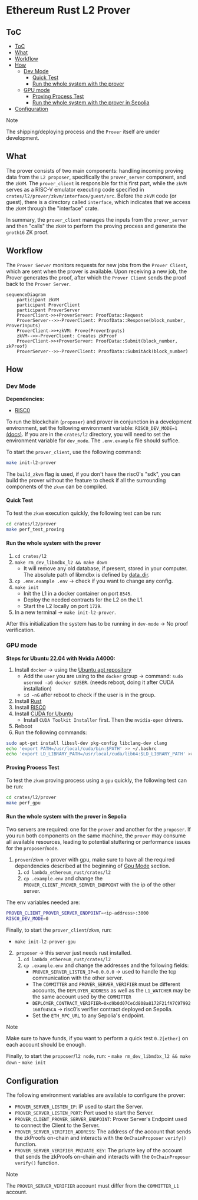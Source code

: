 # Ethereum Rust L2 Prover

## ToC

- [ToC](#toc)
- [What](#what)
- [Workflow](#workflow)
- [How](#how)
  - [Dev Mode](#dev-mode)
    - [Quick Test](#quick-test)
    - [Run the whole system with the prover](#run-the-whole-system-with-the-prover)
  - [GPU mode](#gpu-mode)
    - [Proving Process Test](#proving-process-test)
    - [Run the whole system with the prover in Sepolia](#run-the-whole-system-with-the-prover-in-sepolia)
- [Configuration](#configuration)

>[!NOTE]
> The shipping/deploying process and the `Prover` itself are under development.

## What

The prover consists of two main components: handling incoming proving data from the `L2 proposer`, specifically the `prover_server` component, and the `zkVM`. The `prover_client` is responsible for this first part, while the `zkVM` serves as a RISC-V emulator executing code specified in `crates/l2/prover/zkvm/interface/guest/src`. 
Before the `zkVM` code (or guest), there is a directory called `interface`, which indicates that we access the `zkVM` through the "interface" crate.

In summary, the `prover_client` manages the inputs from the `prover_server` and then "calls" the `zkVM` to perform the proving process and generate the `groth16` ZK proof.

## Workflow

The `Prover Server` monitors requests for new jobs from the `Prover Client`, which are sent when the prover is available. Upon receiving a new job, the Prover generates the proof, after which the `Prover Client` sends the proof back to the `Prover Server`.

```mermaid
sequenceDiagram
    participant zkVM
    participant ProverClient
    participant ProverServer
    ProverClient->>+ProverServer: ProofData::Request
    ProverServer-->>-ProverClient: ProofData::Response(block_number, ProverInputs)
    ProverClient->>+zkVM: Prove(ProverInputs)
    zkVM-->>-ProverClient: Creates zkProof
    ProverClient->>+ProverServer: ProofData::Submit(block_number, zkProof)
    ProverServer-->>-ProverClient: ProofData::SubmitAck(block_number)
```

## How

### Dev Mode

**Dependencies:**
- [RISC0](https://dev.risczero.com/api/zkvm/install)

To run the blockchain (`proposer`) and prover in conjunction in a development environment, set the following environment variable: `RISC0_DEV_MODE=1` [(docs)](https://dev.risczero.com/api/generating-proofs/dev-mode). If you are in the `crates/l2` directory, you will need to set the environment variable for `dev_mode`. The `.env.example` file should suffice.

To start the `prover_client`, use the following command:

```sh
make init-l2-prover
```

The `build_zkvm` flag is used, if you don't have the risc0's "sdk", you can build the prover without the feature to check if all the surrounding components of the `zkvm` can be compiled.

#### Quick Test

To test the `zkvm` execution quickly, the following test can be run:

```sh
cd crates/l2/prover
make perf_test_proving
```

#### Run the whole system with the prover

1. `cd crates/l2`
2. `make rm_dev_libmdbx_l2 && make down`
   - It will remove any old database, if present, stored in your computer. The absolute path of libmdbx is defined by [data_dir](https://docs.rs/dirs/latest/dirs/fn.data_dir.html).
3. `cp .env.example .env` &rarr; check if you want to change any config.
4. `make init`
   - Init the L1 in a docker container on port `8545`.
   - Deploy the needed contracts for the L2 on the L1.
   - Start the L2 locally on port `1729`.
5. In a new terminal &rarr; `make init-l2-prover`.

After this initialization the system has to be running in `dev-mode` &rarr; No proof verification.

### GPU mode

**Steps for Ubuntu 22.04 with Nvidia A4000:**

1. Install `docker` &rarr; using the [Ubuntu apt repository](https://docs.docker.com/engine/install/ubuntu/#install-using-the-repository)
   - Add the `user` you are using to the `docker` group &rarr; command: `sudo usermod -aG docker $USER`. (needs reboot, doing it after CUDA installation)
   - `id -nG` after reboot to check if the user is in the group.
2. Install [Rust](https://www.rust-lang.org/tools/install)
3. Install [RISC0](https://dev.risczero.com/api/zkvm/install)
4. Install [CUDA for Ubuntu](https://developer.nvidia.com/cuda-downloads?target_os=Linux&target_arch=x86_64&Distribution=Ubuntu&target_version=22.04&target_type=deb_local)
   - Install `CUDA Toolkit Installer` first. Then the `nvidia-open` drivers.
5. Reboot
6. Run the following commands:

```sh
sudo apt-get install libssl-dev pkg-config libclang-dev clang
echo 'export PATH=/usr/local/cuda/bin:$PATH' >> ~/.bashrc
echo 'export LD_LIBRARY_PATH=/usr/local/cuda/lib64:$LD_LIBRARY_PATH' >> ~/.bashrc
```

#### Proving Process Test

To test the `zkvm` proving process using a `gpu` quickly, the following test can be run:

```sh
cd crates/l2/prover
make perf_gpu
```

#### Run the whole system with the prover in Sepolia

Two servers are required: one for the `prover` and another for the `proposer`. If you run both components on the same machine, the `prover` may consume all available resources, leading to potential stuttering or performance issues for the `proposer`/`node`.

1. `prover`/`zkvm` &rarr; prover with gpu, make sure to have all the required dependencies described at the beginning of [Gpu Mode](#gpu-mode) section.
    1. `cd lambda_ethereum_rust/crates/l2`
    2. `cp .example.env` and change the `PROVER_CLIENT_PROVER_SERVER_ENDPOINT` with the ip of the other server.

The env variables needed are:

```sh
PROVER_CLIENT_PROVER_SERVER_ENDPOINT=<ip-address>:3000
RISC0_DEV_MODE=0
```

Finally, to start the `prover_client`/`zkvm`, run:

- `make init-l2-prover-gpu`

2.  `proposer` &rarr; this server just needs rust installed.
    1. `cd lambda_ethereum_rust/crates/l2`
    2. `cp .example.env` and change the addresses and the following fields:
       - `PROVER_SERVER_LISTEN_IP=0.0.0.0` &rarr; used to handle the tcp communication with the other server.
       - The `COMMITTER` and `PROVER_SERVER_VERIFIER` must be different accounts, the `DEPLOYER_ADDRESS` as well as the `L1_WATCHER` may be the same account used by the `COMMITTER`
       - `DEPLOYER_CONTRACT_VERIFIER=0xd9b0d07CeCd808a8172F21fA7C97992168f045CA` &rarr; risc0’s verifier contract deployed on Sepolia.
       - Set the `ETH_RPC_URL` to any Sepolia's endpoint.

>[!NOTE]
> Make sure to have funds, if you want to perform a quick test `0.2[ether]` on each account should be enough.

Finally, to start the `proposer`/`l2 node`, run:
    - `make rm_dev_libmdbx_l2 && make down`
    - `make init`

## Configuration

The following environment variables are available to configure the prover:

- `PROVER_SERVER_LISTEN_IP`: IP used to start the Server.
- `PROVER_SERVER_LISTEN_PORT`: Port used to start the Server.
- `PROVER_CLIENT_PROVER_SERVER_ENDPOINT`: Prover Server's Endpoint used to connect the Client to the Server.
- `PROVER_SERVER_VERIFIER_ADDRESS`: The address of the account that sends the zkProofs on-chain and interacts with the `OnChainProposer` `verify()` function.
- `PROVER_SERVER_VERIFIER_PRIVATE_KEY`: The private key of the account that sends the zkProofs on-chain and interacts with the `OnChainProposer` `verify()` function.

>[!NOTE]
> The `PROVER_SERVER_VERIFIER` account must differ from the `COMMITTER_L1` account.

